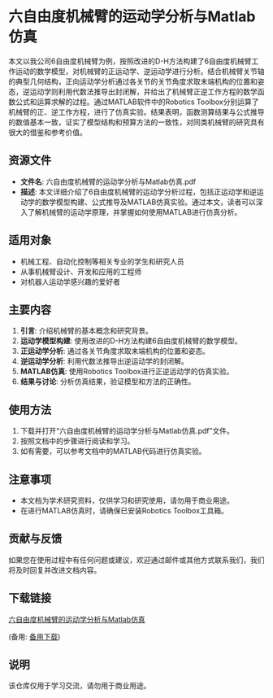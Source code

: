 # 六自由度机械臂的运动学分析与Matlab仿真

本文以我公司6自由度机械臂为例，按照改进的D-H方法构建了6自由度机械臂工作运动的数学模型，对机械臂的正运动学、逆运动学进行分析。结合机械臂关节轴的典型几何结构，正向运动学分析通过各关节的关节角度求取末端机构的位置和姿态，逆运动学则利用代数法推导出封闭解，并给出了机械臂正逆工作方程的数学函数公式和运算求解的过程。通过MATLAB软件中的Robotics Toolbox分别运算了机械臂的正、逆工作方程，进行了仿真实验。结果表明，函数测算结果与公式推导的数值基本一致，证实了模型结构和预算方法的一致性，对同类机械臂的研究具有很大的借鉴和参考价值。

## 资源文件

- **文件名**: 六自由度机械臂的运动学分析与Matlab仿真.pdf
- **描述**: 本文详细介绍了6自由度机械臂的运动学分析过程，包括正运动学和逆运动学的数学模型构建、公式推导及MATLAB仿真实验。通过本文，读者可以深入了解机械臂的运动学原理，并掌握如何使用MATLAB进行仿真分析。

## 适用对象

- 机械工程、自动化控制等相关专业的学生和研究人员
- 从事机械臂设计、开发和应用的工程师
- 对机器人运动学感兴趣的爱好者

## 主要内容

1. **引言**: 介绍机械臂的基本概念和研究背景。
2. **运动学模型构建**: 使用改进的D-H方法构建6自由度机械臂的数学模型。
3. **正运动学分析**: 通过各关节角度求取末端机构的位置和姿态。
4. **逆运动学分析**: 利用代数法推导出逆运动学的封闭解。
5. **MATLAB仿真**: 使用Robotics Toolbox进行正逆运动学的仿真实验。
6. **结果与讨论**: 分析仿真结果，验证模型和方法的正确性。

## 使用方法

1. 下载并打开“六自由度机械臂的运动学分析与Matlab仿真.pdf”文件。
2. 按照文档中的步骤进行阅读和学习。
3. 如有需要，可以参考文档中的MATLAB代码进行仿真实验。

## 注意事项

- 本文档为学术研究资料，仅供学习和研究使用，请勿用于商业用途。
- 在进行MATLAB仿真时，请确保已安装Robotics Toolbox工具箱。

## 贡献与反馈

如果您在使用过程中有任何问题或建议，欢迎通过邮件或其他方式联系我们，我们将及时回复并改进文档内容。

## 下载链接
[六自由度机械臂的运动学分析与Matlab仿真](https://pan.quark.cn/s/c076208c85c6) 

(备用: [备用下载](https://pan.baidu.com/s/1evcVJyBKHohxDtHoF-_69g?pwd=1234))

## 说明

该仓库仅用于学习交流，请勿用于商业用途。
